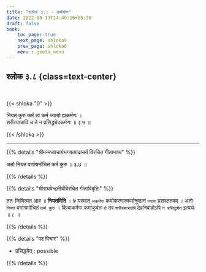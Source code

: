 ```yaml
---
title: "श्लोक ३.८ - कर्मयोग"
date: 2022-08-13T14:40:16+05:30
draft: false
book:
    toc_page: true
    next_page: shloka9
    prev_page: shloka6
    menu : geeta_menu
---
```




## श्लोक ३.८ {class=text-center}

<br/>

{{< shloka  "0"  >}}

नियतं कुरु कर्म त्वं कर्म ज्यायो ह्यकर्मणः ।  
शरीरयात्रापि च ते न प्रसिद्ध्येदकर्मणः ॥ ३.७ ॥

{{< /shloka >}}

---


{{% details "श्रीमन्मध्वाचार्यभगवत्पादाचर्य विरचित  गीताभाष्य" %}}

अतो नियतं वर्णाश्रमोचितं कर्म कुरु ॥ ३.७ ॥

{{% /details %}}



{{% details "श्रीराघवेन्द्रतीर्थविरचित गीताविवृतिः" %}}

ततः किमित्यत आह ॥ **नियतमिति** । `हि` यस्मात् 
`अकर्मणः` कर्माकरणात्कर्मानुष्ठानं `ज्यायः` प्रशस्ततमम्‌ । 
अतो `नियतं` वर्णाश्रमोचितं `कर्म कुरु` । किंचाकर्मणः 
कर्माकुर्वतः `ते` तव `शरीरयात्राऽपि` देहनिर्वाहोऽपि 
`न प्रसिद्धयेत्` इत्यर्थः ॥ ८ ॥ 

{{% /details %}}



{{% details "पद विचार" %}}

- प्रसिद्धयेत् : possible

{{% /details %}}
